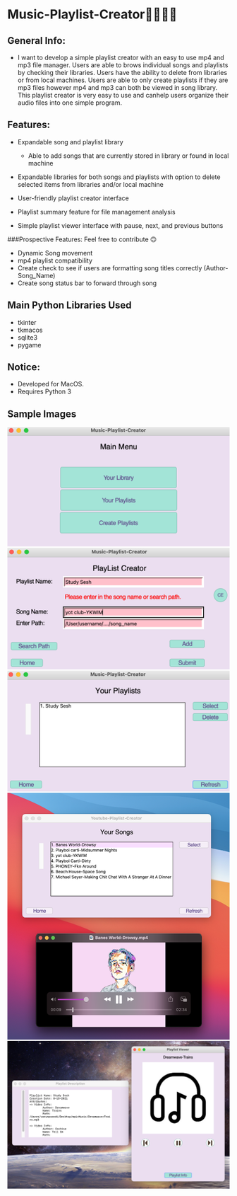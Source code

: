 # Music-Playlist-Creator🎷🎸🎶🎵

## General Info:
* I want to develop a simple playlist creator with an easy to use mp4 and mp3 file manager. 
  Users are able to brows individual songs and playlists by checking their libraries. Users have the ability to delete from libraries or from local machines. 
  Users are able to only create playlists if they are mp3 files however mp4 and mp3 can both be viewed in song library. This playlist creator is very easy to use and canhelp users organize their audio files into one simple program.

## Features:
* Expandable song and playlist library
  * Able to add songs that are currently stored in library or found in local machine

* Expandable libraries for both songs and playlists with option to delete selected items from libraries and/or local machine
* User-friendly playlist creator interface
* Playlist summary feature for file management analysis
* Simple playlist viewer interface with pause, next, and previous buttons
  
###Prospective Features: Feel free to contribute 🙃
  * Dynamic Song movement
  * mp4 playlist compatibility 
  * Create check to see if users are formatting song titles correctly (Author-Song_Name)
  * Create song status bar to forward through song

## Main Python Libraries Used
* tkinter
* tkmacos
* sqlite3
* pygame

## Notice:
* Developed for MacOS.
* Requires Python 3


## Sample Images
![](git_images/menu.png)
![](git_images/pl_creator.png)
![](git_images/playlist_lib.png)
![](git_images/song_lib.png)
![](git_images/pl_viewer.png)

